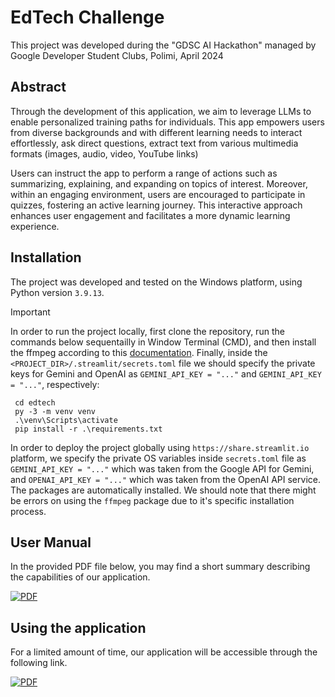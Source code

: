 # EdTech Challenge

This project was developed during the "GDSC AI Hackathon" managed by Google Developer Student Clubs, Polimi, April 2024

## Abstract

Through the development of this application, we aim to leverage LLMs to enable personalized training paths for individuals. This app empowers users from diverse backgrounds and with different learning needs to interact effortlessly, ask direct questions, extract text from various multimedia formats (images, audio, video, YouTube links)

Users can instruct the app to perform a range of actions such as summarizing, explaining, and expanding on topics of interest. Moreover, within an engaging environment, users are encouraged to participate in quizzes, fostering an active learning journey. This interactive approach enhances user engagement and facilitates a more dynamic learning experience.

## Installation
The project was developed and tested on the Windows platform, using Python version `3.9.13`.

> [!IMPORTANT]  
> In order to run the project locally, first clone the repository, run the commands below sequentailly in Window Terminal (CMD), and then install the ffmpeg according to this [documentation](https://www.geeksforgeeks.org/how-to-install-ffmpeg-on-windows). Finally, inside the `<PROJECT_DIR>/.streamlit/secrets.toml` file we should specify the private keys for Gemini and OpenAI as `GEMINI_API_KEY = "..."` and `GEMINI_API_KEY = "..."`, respectively:
>```
>  cd edtech
>  py -3 -m venv venv
>  .\venv\Scripts\activate
>  pip install -r .\requirements.txt
>  ```
> In order to deploy the project globally using `https://share.streamlit.io` platform, we specify the private OS variables inside `secrets.toml` file as `GEMINI_API_KEY = "..."` which was taken from the Google API for Gemini, and `OPENAI_API_KEY = "..."` which was taken from the OpenAI API service. The packages are automatically installed. We should note that there might be errors on using the `ffmpeg` package due to it's specific installation process.

## User Manual

In the provided PDF file below, you may find a short summary describing the capabilities of our application.

[![PDF](https://img.shields.io/badge/File-PDF-red?logo=adobe-acrobat&style=for-the-badge)](https://example.com/path/to/your/file.pdf)

## Using the application

For a limited amount of time, our application will be accessible through the following link.

[![PDF](https://img.shields.io/badge/Project-Link-blue?logo=adobe-acrobat&style=for-the-badge)](https://example.com/path/to/your/file.pdf)
